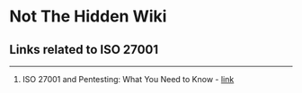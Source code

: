 # Not The Hidden Wiki

## Links related to ISO 27001
-----

1. ISO 27001 and Pentesting: What You Need to Know - [link](https://www.hackerone.com/security-compliance/iso-27001-pentesting)